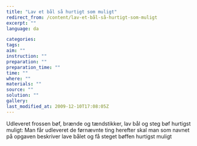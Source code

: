 ```yaml
---
title: "Lav et bål så hurtigt som muligt"
redirect_from: /content/lav-et-bål-så-hurtigt-som-muligt
excerpt: ""
language: da

categories: 
tags: 
aim: ""
instruction: ""
preparation: ""
preparation_time: ""
time: ""
where: ""
materials: ""
source: ""
solution: ""
gallery:
last_modified_at: 2009-12-10T17:08:05Z
---
```

Udleveret frossen bøf, brænde og tændstikker, lav bål og steg bøf hurtigst muligt: Man får udleveret de førnævnte ting herefter skal man som navnet på opgaven beskriver lave bålet og få steget bøffen hurtigst muligt
